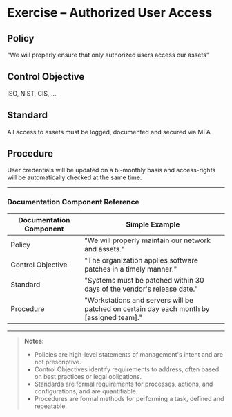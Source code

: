 # Exercise – Authorized User Access

## Policy
"We will properly ensure that only authorized users access our assets"

## Control Objective
ISO, NIST, CIS, ...

## Standard
All access to assets must be logged, documented and secured via MFA

## Procedure
User credentials will be updated on a bi-monthly basis and access-rights will be automatically checked at the same time.

---

### Documentation Component Reference

| Documentation Component | Simple Example |
|------------------------|----------------|
| Policy                 | "We will properly maintain our network and assets." |
| Control Objective      | "The organization applies software patches in a timely manner." |
| Standard               | "Systems must be patched within 30 days of the vendor's release date." |
| Procedure              | "Workstations and servers will be patched on certain day each month by [assigned team]." |

---

> **Notes:**
> - Policies are high-level statements of management's intent and are not prescriptive.
> - Control Objectives identify requirements to address, often based on best practices or legal obligations.
> - Standards are formal requirements for processes, actions, and configurations, and are quantifiable.
> - Procedures are formal methods for performing a task, defined and repeatable. 